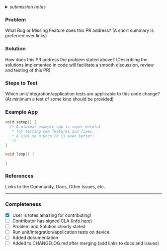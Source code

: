 <details>
  <summary><i>submission notes</i></summary>

```
**Important:** Please sanitize/remove any confidential info like usernames, passwords, org names, product names/ids, access tokens, client ids/secrets, or anything else you don't wish to share.

Please Read and Sign the Contributor License Agreement ([Info here](https://github.com/particle-iot/firmware/blob/develop/CONTRIBUTING.md)).

You may also delete this submission notes header if you'd like. Thank you for contributing!
```
</details>

### Problem

What Bug or Missing Feature does this PR address? (A short summary is preferred over links)

### Solution

How does this PR address the problem stated above? (Describing the solutions implemented in code will facilitate a smooth discussion, review and testing of this PR)

### Steps to Test

Which unit/integration/application tests are applicable to this code change? (At minimum a test of some kind should be provided)

### Example App

```c
void setup() {
  /* A minimal example app is super helpful 
   * for testing new features and fixes. 
   * A link to a Docs PR is even better!
   */
}

void loop() {

}
```

### References

Links to the Community, Docs, Other Issues, etc..

---

### Completeness

- [x] User is totes amazing for contributing!
- [ ] Contributor has signed CLA ([Info here](https://github.com/particle-iot/firmware/blob/develop/CONTRIBUTING.md))
- [ ] Problem and Solution clearly stated
- [ ] Run unit/integration/application tests on device
- [ ] Added documentation
- [ ] Added to CHANGELOG.md after merging (add links to docs and issues)
